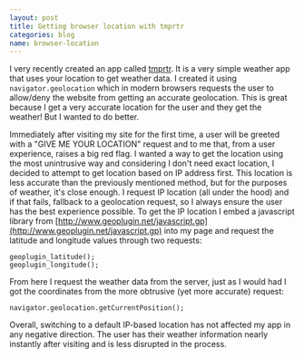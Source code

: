 ```yaml
---
layout: post
title: Getting browser location with tmprtr
categories: blog
name: browser-location
---
```


I very recently created an app called [tmprtr](/projects/tmprtr). It is a very simple weather app that uses your location to get weather data. I created it using <code>navigator.geolocation</code> which in modern browsers requests the user to allow/deny the website from getting an accurate geolocation. This is great because I get a very accurate location for the user and they get the weather! But I wanted to do better.<!-- truncate_here -->

Immediately after visiting my site for the first time, a user will be greeted with a "GIVE ME YOUR LOCATION" request and to me that, from a user experience, raises a big red flag. I wanted a way to get the location using the most unintrusive way and considering I don't need exact location, I decided to attempt to get location based on IP address first. This location is less accurate than the previously mentioned method, but for the purposes of weather, it's close enough. I request IP location (all under the hood) and if that fails, fallback to a geolocation request, so I always ensure the user has the best experience possible. To get the IP location I embed a javascript library from [http://www.geoplugin.net/javascript.gp](http://www.geoplugin.net/javascript.gp) into my page and request the latitude and longitude values through two requests:
<pre><code>geoplugin_latitude();
geoplugin_longitude();</code></pre>
From here I request the weather data from the server, just as I would had I got the coordinates from the more obtrusive (yet more accurate) request:

<pre><code>navigator.geolocation.getCurrentPosition();</code></pre>

Overall, switching to a default IP-based location has not affected my app in any negative direction. The user has their weather information nearly instantly after visiting and is less disrupted in the process.

